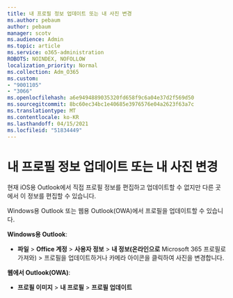 ```yaml
---
title: 내 프로필 정보 업데이트 또는 내 사진 변경
ms.author: pebaum
author: pebaum
manager: scotv
ms.audience: Admin
ms.topic: article
ms.service: o365-administration
ROBOTS: NOINDEX, NOFOLLOW
localization_priority: Normal
ms.collection: Adm_O365
ms.custom:
- "9001105"
- "3066"
ms.openlocfilehash: a6e9494889035320fd658f9c6a04e37d2f569d50
ms.sourcegitcommit: 8bc60ec34bc1e40685e3976576e04a2623f63a7c
ms.translationtype: MT
ms.contentlocale: ko-KR
ms.lasthandoff: 04/15/2021
ms.locfileid: "51834449"
---
```

# <a name="update-my-profile-information-or-change-my-picture"></a>내 프로필 정보 업데이트 또는 내 사진 변경

현재 iOS용 Outlook에서 직접 프로필 정보를 편집하고 업데이트할 수 없지만 다른 곳에서 이 정보를 편집할 수 있습니다. 

Windows용 Outlook 또는 웹용 Outlook(OWA)에서 프로필을 업데이트할 수 있습니다. 

**Windows용 Outlook**: 

- **파일**  >  **Office 계정**  >  **사용자 정보**  >  **내 정보(온라인으로** Microsoft 365 프로필로 가져와) > 프로필을 업데이트하거나 카메라 아이콘을 클릭하여 사진을 변경합니다.   
  
**웹에서 Outlook(OWA)**: 

- **프로필 이미지**  >  **내 프로필**  >  **프로필 업데이트**
